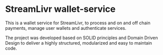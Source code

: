 
# StreamLivr wallet-service

This is a wallet service for StreamLivr, to process and on and off chain payments, manage user wallets and authenticate services.

The project was developed based on SOLID principles and Domain Driven Design to deliver a highly structured, modularized and easy to maintain code.